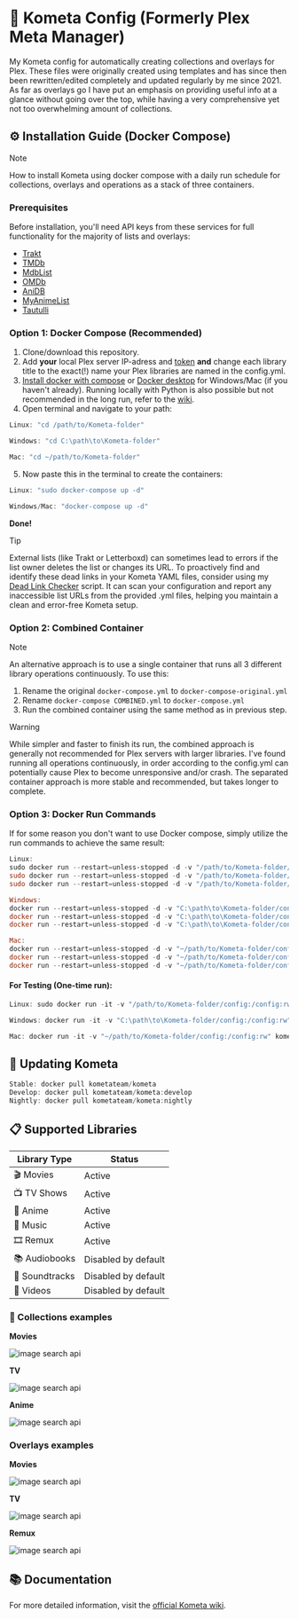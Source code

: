 # 🚀 Kometa Config (Formerly Plex Meta Manager)

My Kometa config for automatically creating collections and overlays for Plex. These files were originally created using templates and has since then been rewritten/edited completely and updated regularly by me since 2021. As far as overlays go I have put an emphasis on providing useful info at a glance without going over the top, while having a very comprehensive yet not too overwhelming amount of collections.

## ⚙️ Installation Guide (Docker Compose)

> [!NOTE]
> How to install Kometa using docker compose with a daily run schedule for collections, overlays and operations as a stack of three containers.

### Prerequisites

Before installation, you'll need API keys from these services for full functionality for the majority of lists and overlays:

- [Trakt](https://metamanager.wiki/en/latest/config/trakt/)
- [TMDb](https://metamanager.wiki/en/latest/config/tmdb/)
- [MdbList](https://metamanager.wiki/en/latest/config/mdblist/)
- [OMDb](https://metamanager.wiki/en/latest/config/omdb/)
- [AniDB](https://metamanager.wiki/en/latest/config/anidb/)
- [MyAnimeList](https://metamanager.wiki/en/latest/config/myanimelist/)
- [Tautulli](https://metamanager.wiki/en/latest/config/tautulli/)

### Option 1: Docker Compose (Recommended)

1. Clone/download this repository.
2. Add **your** local Plex server IP-adress and [token](https://support.plex.tv/articles/204059436-finding-an-authentication-token-x-plex-token/) **and** change each library title to the exact(!) name your Plex libraries are named in the config.yml.
3. [Install docker with compose](https://www.theserverside.com/blog/Coffee-Talk-Java-News-Stories-and-Opinions/How-to-install-Docker-and-docker-compose-on-Ubuntu) or [Docker desktop](https://www.docker.com/products/docker-desktop/) for Windows/Mac (if you haven't already). Running locally with Python is also possible but not recommended in the long run, refer to the [wiki](https://metamanager.wiki/en/latest/kometa/install/local/).
4. Open terminal and navigate to your path:

```powershell
Linux: "cd /path/to/Kometa-folder"

Windows: "cd C:\path\to\Kometa-folder"

Mac: "cd ~/path/to/Kometa-folder"
```

5. Now paste this in the terminal to create the containers:

```powershell
Linux: "sudo docker-compose up -d"

Windows/Mac: "docker-compose up -d"
```

**Done!**

> [!TIP]
> External lists (like Trakt or Letterboxd) can sometimes lead to errors if the list owner deletes the list or changes its URL. To proactively find and identify these dead links in your Kometa YAML files, consider using my [Dead Link Checker](https://github.com/jhn322/dead-link-checker) script. It can scan your configuration and report any inaccessible list URLs from the provided .yml files, helping you maintain a clean and error-free Kometa setup.

### Option 2: Combined Container

> [!NOTE]
> An alternative approach is to use a single container that runs all 3 different library operations continuously. To use this:
>
> 1. Rename the original `docker-compose.yml` to `docker-compose-original.yml`
> 2. Rename `docker-compose COMBINED.yml` to `docker-compose.yml`
> 3. Run the combined container using the same method as in previous step.

> [!WARNING]
> While simpler and faster to finish its run, the combined approach is generally not recommended for Plex servers with larger libraries. I've found running all operations continuously, in order according to the config.yml can potentially cause Plex to become unresponsive and/or crash. The separated container approach is more stable and recommended, but takes longer to complete.

### Option 3: Docker Run Commands

If for some reason you don't want to use Docker compose, simply utilize the run commands to achieve the same result:

```powershell
Linux:
sudo docker run --restart=unless-stopped -d -v "/path/to/Kometa-folder/config:/config:rw" kometateam/kometa -op --time 06:00
sudo docker run --restart=unless-stopped -d -v "/path/to/Kometa-folder/config:/config:rw" kometateam/kometa -ov --time 06:30
sudo docker run --restart=unless-stopped -d -v "/path/to/Kometa-folder/config:/config:rw" kometateam/kometa -co --time 08:00

Windows:
docker run --restart=unless-stopped -d -v "C:\path\to\Kometa-folder/config:/config:rw" kometateam/kometa -op --time 06:00
docker run --restart=unless-stopped -d -v "C:\path\to\Kometa-folder/config:/config:rw" kometateam/kometa -ov --time 06:30
docker run --restart=unless-stopped -d -v "C:\path\to\Kometa-folder/config:/config:rw" kometateam/kometa -co --time 08:00

Mac:
docker run --restart=unless-stopped -d -v "~/path/to/Kometa-folder/config:/config:rw" kometateam/kometa -op --time 06:00
docker run --restart=unless-stopped -d -v "~/path/to/Kometa-folder/config:/config:rw" kometateam/kometa -ov --time 06:30
docker run --restart=unless-stopped -d -v "~/path/to/Kometa-folder/config:/config:rw" kometateam/kometa -co --time 08:00
```

#### For Testing (One-time run):

```powershell
Linux: sudo docker run -it -v "/path/to/Kometa-folder/config:/config:rw" kometateam/kometa --run

Windows: docker run -it -v "C:\path\to\Kometa-folder/config:/config:rw" kometateam/kometa --run

Mac: docker run -it -v "~/path/to/Kometa-folder/config:/config:rw" kometateam/kometa --run
```

## 🔄 Updating Kometa

```powershell
Stable: docker pull kometateam/kometa
Develop: docker pull kometateam/kometa:develop
Nightly: docker pull kometateam/kometa:nightly
```

## 📋 Supported Libraries

| Library Type   | Status              |
| -------------- | ------------------- |
| 🎬 Movies      | Active              |
| 📺 TV Shows    | Active              |
| 🏮 Anime       | Active              |
| 🎵 Music       | Active              |
| 🎞️ Remux       | Active              |
| 📚 Audiobooks  | Disabled by default |
| 🎼 Soundtracks | Disabled by default |
| 🎥 Videos      | Disabled by default |

### 💾 Collections examples

**Movies**

![image search api](https://i.imgur.com/5Ot6ziT.png)

**TV**

![image search api](https://i.imgur.com/4Z28s9A.png)

**Anime**

![image search api](https://i.imgur.com/kTwTjW8.png)

### Overlays examples

**Movies**

![image search api](https://i.imgur.com/cTeNiMb.png)

**TV**

![image search api](https://i.imgur.com/7cUfZ53.png)

**Remux**

![image search api](https://i.imgur.com/lcFOxiG.png)

## 📚 Documentation

For more detailed information, visit the [official Kometa wiki](https://metamanager.wiki/en/latest/).
